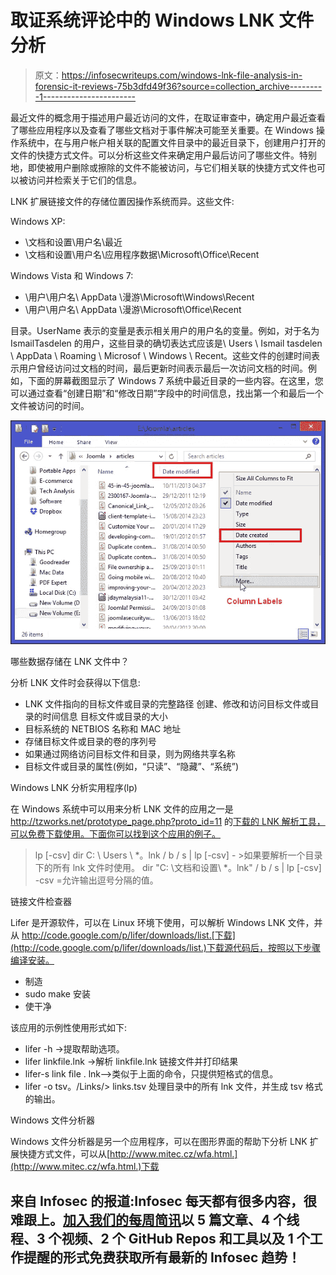# 取证系统评论中的 Windows LNK 文件分析

> 原文：<https://infosecwriteups.com/windows-lnk-file-analysis-in-forensic-it-reviews-75b3dfd49f36?source=collection_archive---------1----------------------->

最近文件的概念用于描述用户最近访问的文件，在取证审查中，确定用户最近查看了哪些应用程序以及查看了哪些文档对于事件解决可能至关重要。在 Windows 操作系统中，在与用户帐户相关联的配置文件目录中的最近目录下，创建用户打开的文件的快捷方式文件。可以分析这些文件来确定用户最后访问了哪些文件。特别地，即使被用户删除或擦除的文件不能被访问，与它们相关联的快捷方式文件也可以被访问并检索关于它们的信息。

LNK 扩展链接文件的存储位置因操作系统而异。这些文件:

Windows XP:

*   \文档和设置\用户名\最近
*   \文档和设置\用户名\应用程序数据\Microsoft\Office\Recent

Windows Vista 和 Windows 7:

*   \用户\用户名\ AppData \漫游\Microsoft\Windows\Recent
*   \用户\用户名\ AppData \漫游\Microsoft\Office\Recent

目录。UserName 表示的变量是表示相关用户的用户名的变量。例如，对于名为 IsmailTasdelen 的用户，这些目录的确切表达式应该是\ Users \ Ismail tasdelen \ AppData \ Roaming \ Microsof \ Windows \ Recent。这些文件的创建时间表示用户曾经访问过文档的时间，最后更新时间表示最后一次访问文档的时间。例如，下面的屏幕截图显示了 Windows 7 系统中最近目录的一些内容。在这里，您可以通过查看“创建日期”和“修改日期”字段中的时间信息，找出第一个和最后一个文件被访问的时间。

![](img/96236f16f9cece24724f6045c772d9de.png)

哪些数据存储在 LNK 文件中？

分析 LNK 文件时会获得以下信息:

*   LNK 文件指向的目标文件或目录的完整路径
    创建、修改和访问目标文件或目录的时间信息
    目标文件或目录的大小
*   目标系统的 NETBIOS 名称和 MAC 地址
*   存储目标文件或目录的卷的序列号
*   如果通过网络访问目标文件和目录，则为网络共享名称
*   目标文件或目录的属性(例如，“只读”、“隐藏”、“系统”)

Windows LNK 分析实用程序(lp)

在 Windows 系统中可以用来分析 LNK 文件的应用之一是 http://tzworks.net/prototype_page.php?proto_id=11 的[下载的 LNK 解析工具，可以免费下载使用。下面你可以找到这个应用的例子。](http://tzworks.net/prototype_page.php?proto_id=11)

> lp <filename>[-csv]
> dir C: \ Users \ *。lnk / b / s | lp [-csv] - >如果要解析一个目录下的所有 lnk 文件时使用。
> dir "C: \文档和设置\ *。lnk" / b / s | lp [-csv]
> -csv =允许输出逗号分隔的值。</filename>

链接文件检查器

Lifer 是开源软件，可以在 Linux 环境下使用，可以解析 Windows LNK 文件，并从 http://code.google.com/p/lifer/downloads/list.[下载](http://code.google.com/p/lifer/downloads/list.)下载源代码后，按照以下步骤编译安装。

*   制造
*   sudo make 安装
*   使干净

该应用的示例性使用形式如下:

*   lifer -h ->提取帮助选项。
*   lifer linkfile.lnk ->解析 linkfile.lnk 链接文件并打印结果
*   lifer-s link file . lnk-->类似于上面的命令，只提供短格式的信息。
*   lifer -o tsv。/Links/> links.tsv 处理目录中的所有 lnk 文件，并生成 tsv 格式的输出。

Windows 文件分析器

Windows 文件分析器是另一个应用程序，可以在图形界面的帮助下分析 LNK 扩展快捷方式文件，可以从[http://www.mitec.cz/wfa.html.](http://www.mitec.cz/wfa.html.)下载

## 来自 Infosec 的报道:Infosec 每天都有很多内容，很难跟上。[加入我们的每周简讯](https://weekly.infosecwriteups.com/)以 5 篇文章、4 个线程、3 个视频、2 个 GitHub Repos 和工具以及 1 个工作提醒的形式免费获取所有最新的 Infosec 趋势！